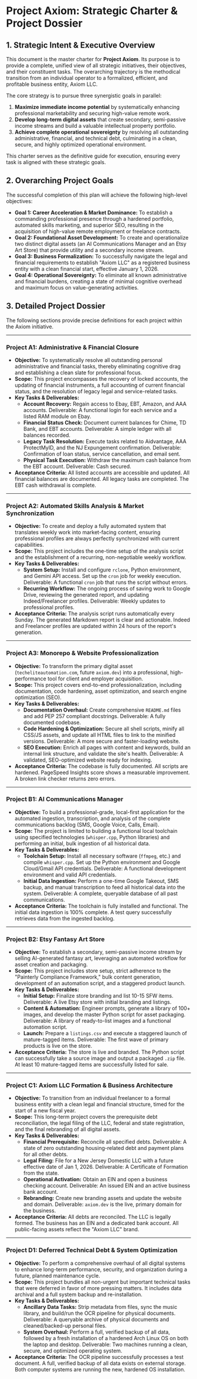 # **Project Axiom: Strategic Charter & Project Dossier**

## **1. Strategic Intent & Executive Overview**

This document is the master charter for **Project Axiom**. Its purpose is to provide a complete, unified view of all strategic initiatives, their objectives, and their constituent tasks. The overarching trajectory is the methodical transition from an individual operator to a formalized, efficient, and profitable business entity, Axiom LLC.

The core strategy is to pursue three synergistic goals in parallel:
1.  **Maximize immediate income potential** by systematically enhancing professional marketability and securing high-value remote work.
2.  **Develop long-term digital assets** that create secondary, semi-passive income streams and build a valuable intellectual property portfolio.
3.  **Achieve complete operational sovereignty** by resolving all outstanding administrative, financial, and technical debt, culminating in a clean, secure, and highly optimized operational environment.

This charter serves as the definitive guide for execution, ensuring every task is aligned with these strategic goals.

## **2. Overarching Project Goals**

The successful completion of this plan will achieve the following high-level objectives:

*   **Goal 1: Career Acceleration & Market Dominance:** To establish a commanding professional presence through a hardened portfolio, automated skills marketing, and superior SEO, resulting in the acquisition of high-value remote employment or freelance contracts.
*   **Goal 2: Foundational Asset Development:** To create and operationalize two distinct digital assets (an AI Communications Manager and an Etsy Art Store) that provide utility and a secondary income stream.
*   **Goal 3: Business Formalization:** To successfully navigate the legal and financial requirements to establish "Axiom LLC" as a registered business entity with a clean financial start, effective January 1, 2026.
*   **Goal 4: Operational Sovereignty:** To eliminate all known administrative and financial burdens, creating a state of minimal cognitive overhead and maximum focus on value-generating activities.

## **3. Detailed Project Dossier**

The following sections provide precise definitions for each project within the Axiom initiative.

---

### **Project A1: Administrative & Financial Closure**
*   **Objective:** To systematically resolve all outstanding personal administrative and financial tasks, thereby eliminating cognitive drag and establishing a clean slate for professional focus.
*   **Scope:** This project encompasses the recovery of locked accounts, the updating of financial instruments, a full accounting of current financial status, and the resolution of legacy legal and service-related tasks.
*   **Key Tasks & Deliverables:**
    *   **Account Recovery:** Regain access to Ebay, EBT, Amazon, and AAA accounts. Deliverable: A functional login for each service and a listed RAM module on Ebay.
    *   **Financial Status Check:** Document current balances for Chime, TD Bank, and EBT accounts. Deliverable: A simple ledger with all balances recorded.
    *   **Legacy Task Resolution:** Execute tasks related to Aidvantage, AAA ProtectMyID, and the NJ Expungement confirmation. Deliverable: Confirmation of loan status, service cancellation, and email sent.
    *   **Physical Task Execution:** Withdraw the maximum cash balance from the EBT account. Deliverable: Cash secured.
*   **Acceptance Criteria:** All listed accounts are accessible and updated. All financial balances are documented. All legacy tasks are completed. The EBT cash withdrawal is complete.

---

### **Project A2: Automated Skills Analysis & Market Synchronization**
*   **Objective:** To create and deploy a fully automated system that translates weekly work into market-facing content, ensuring professional profiles are always perfectly synchronized with current capabilities.
*   **Scope:** This project includes the one-time setup of the analysis script and the establishment of a recurring, non-negotiable weekly workflow.
*   **Key Tasks & Deliverables:**
    *   **System Setup:** Install and configure `rclone`, Python environment, and Gemini API access. Set up the `cron` job for weekly execution. Deliverable: A functional `cron` job that runs the script without errors.
    *   **Recurring Workflow:** The ongoing process of saving work to Google Drive, reviewing the generated report, and updating Indeed/Freelancer profiles. Deliverable: Weekly updates to professional profiles.
*   **Acceptance Criteria:** The analysis script runs automatically every Sunday. The generated Markdown report is clear and actionable. Indeed and Freelancer profiles are updated within 24 hours of the report's generation.

---

### **Project A3: Monorepo & Website Professionalization**
*   **Objective:** To transform the primary digital asset (`techeliteautomation.com`, future `axiom.dev`) into a professional, high-performance tool for client and employer acquisition.
*   **Scope:** This project covers end-to-end professionalization, including documentation, code hardening, asset optimization, and search engine optimization (SEO).
*   **Key Tasks & Deliverables:**
    *   **Documentation Overhaul:** Create comprehensive `README.md` files and add PEP 257 compliant docstrings. Deliverable: A fully documented codebase.
    *   **Code Hardening & Optimization:** Secure all shell scripts, minify all CSS/JS assets, and update all HTML files to link to the minified versions. Deliverable: A more secure and faster-loading website.
    *   **SEO Execution:** Enrich all pages with content and keywords, build an internal link structure, and validate the site's health. Deliverable: A validated, SEO-optimized website ready for indexing.
*   **Acceptance Criteria:** The codebase is fully documented. All scripts are hardened. PageSpeed Insights score shows a measurable improvement. A broken link checker returns zero errors.

---

### **Project B1: AI Communications Manager**
*   **Objective:** To build a professional-grade, local-first application for the automated ingestion, transcription, and analysis of the complete communications backlog (SMS, Google Voice, Calls, Email).
*   **Scope:** The project is limited to building a functional local toolchain using specified technologies (`whisper.cpp`, Python libraries) and performing an initial, bulk ingestion of all historical data.
*   **Key Tasks & Deliverables:**
    *   **Toolchain Setup:** Install all necessary software (`ffmpeg`, etc.) and compile `whisper.cpp`. Set up the Python environment and Google Cloud/Gmail API credentials. Deliverable: A functional development environment and valid API credentials.
    *   **Initial Data Ingestion:** Perform a one-time Google Takeout, SMS backup, and manual transcription to feed all historical data into the system. Deliverable: A complete, queryable database of all past communications.
*   **Acceptance Criteria:** The toolchain is fully installed and functional. The initial data ingestion is 100% complete. A test query successfully retrieves data from the ingested backlog.

---

### **Project B2: Etsy Fantasy Art Store**
*   **Objective:** To establish a secondary, semi-passive income stream by selling AI-generated fantasy art, leveraging an automated workflow for asset creation and packaging.
*   **Scope:** This project includes store setup, strict adherence to the "Painterly Compliance Framework," bulk content generation, development of an automation script, and a staggered product launch.
*   **Key Tasks & Deliverables:**
    *   **Initial Setup:** Finalize store branding and list 10-15 SFW items. Deliverable: A live Etsy store with initial branding and listings.
    *   **Content & Automation:** Engineer prompts, generate a library of 100+ images, and develop the master Python script for asset packaging. Deliverable: A library of ready-to-list images and a functional automation script.
    *   **Launch:** Prepare a `listings.csv` and execute a staggered launch of mature-tagged items. Deliverable: The first wave of primary products is live on the store.
*   **Acceptance Criteria:** The store is live and branded. The Python script can successfully take a source image and output a packaged `.zip` file. At least 10 mature-tagged items are successfully listed for sale.

---

### **Project C1: Axiom LLC Formation & Business Architecture**
*   **Objective:** To transition from an individual freelancer to a formal business entity with a clean legal and financial structure, timed for the start of a new fiscal year.
*   **Scope:** This long-term project covers the prerequisite debt reconciliation, the legal filing of the LLC, federal and state registration, and the final rebranding of all digital assets.
*   **Key Tasks & Deliverables:**
    *   **Financial Prerequisite:** Reconcile all specified debts. Deliverable: A state of zero outstanding housing-related debt and payment plans for all other debts.
    *   **Legal Filing:** File for a New Jersey Domestic LLC with a future effective date of Jan 1, 2026. Deliverable: A Certificate of Formation from the state.
    *   **Operational Activation:** Obtain an EIN and open a business checking account. Deliverable: An issued EIN and an active business bank account.
    *   **Rebranding:** Create new branding assets and update the website and domain. Deliverable: `axiom.dev` is the live, primary domain for the business.
*   **Acceptance Criteria:** All debts are reconciled. The LLC is legally formed. The business has an EIN and a dedicated bank account. All public-facing assets reflect the "Axiom LLC" brand.

---

### **Project D1: Deferred Technical Debt & System Optimization**
*   **Objective:** To perform a comprehensive overhaul of all digital systems to enhance long-term performance, security, and organization during a future, planned maintenance cycle.
*   **Scope:** This project bundles all non-urgent but important technical tasks that were deferred in favor of more pressing matters. It includes data archival and a full system backup and re-installation.
*   **Key Tasks & Deliverables:**
    *   **Ancillary Data Tasks:** Strip metadata from files, sync the music library, and build/run the OCR pipeline for physical documents. Deliverable: A queryable archive of physical documents and cleaned/backed-up personal files.
    *   **System Overhaul:** Perform a full, verified backup of all data, followed by a fresh installation of a hardened Arch Linux OS on both the laptop and desktop. Deliverable: Two machines running a clean, secure, and optimized operating system.
*   **Acceptance Criteria:** The OCR pipeline successfully processes a test document. A full, verified backup of all data exists on external storage. Both computer systems are running the new, hardened OS installation.
